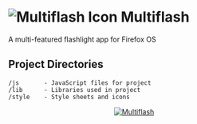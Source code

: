 # <img src="https://github.com/mdq3/multiflash/style/icons/icon128x128.png" alt="Multiflash Icon" /> Multiflash #

A multi-featured flashlight app for Firefox OS

## Project Directories ##

    /js       - JavaScript files for project
    /lib      - Libraries used in project
    /style    - Style sheets and icons

<div align="center"><a href="https://github.com/mdq3/multiflash"><img src="https://i.imgur.com/psNMmPN.png?1" alt="Multiflash" /></a></div>

